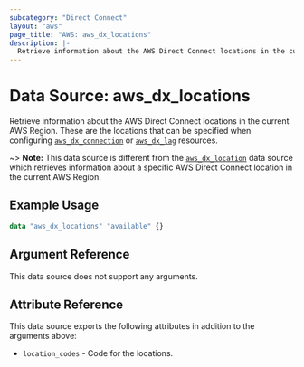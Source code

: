 ```yaml
---
subcategory: "Direct Connect"
layout: "aws"
page_title: "AWS: aws_dx_locations"
description: |-
  Retrieve information about the AWS Direct Connect locations in the current AWS Region.
---
```


# Data Source: aws_dx_locations

Retrieve information about the AWS Direct Connect locations in the current AWS Region.
These are the locations that can be specified when configuring [`aws_dx_connection`](/docs/providers/aws/r/dx_connection.html) or [`aws_dx_lag`](/docs/providers/aws/r/dx_lag.html) resources.

~> **Note:** This data source is different from the [`aws_dx_location`](/docs/providers/aws/d/dx_location.html) data source which retrieves information about a specific AWS Direct Connect location in the current AWS Region.

## Example Usage

```terraform
data "aws_dx_locations" "available" {}
```

## Argument Reference

This data source does not support any arguments.

## Attribute Reference

This data source exports the following attributes in addition to the arguments above:

* `location_codes` - Code for the locations.
